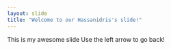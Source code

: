 ```yaml
---
layout: slide
title: "Welcome to our Hassanidris's slide!"
---
```

This is my awesome slide
Use the left arrow to go back!
